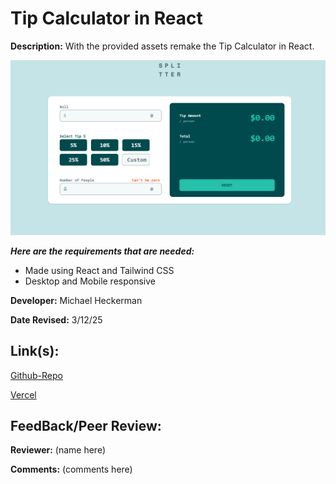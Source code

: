# Tip Calculator in React

**Description:** With the provided assets remake the Tip Calculator in React.

![Design preview for Tip Calculator](./src/assets/TipCalculatorScreenshot.png)

***Here are the requirements that are needed:***
- Made using React and Tailwind CSS
- Desktop and Mobile responsive


**Developer:** Michael Heckerman

**Date Revised:** 3/12/25


## Link(s):

[Github-Repo](https://github.com/mkheck13/tipcalculatorreact)

[Vercel](https://tipcalculatorreact.vercel.app/)

## FeedBack/Peer Review: 

**Reviewer:** (name here)

**Comments:** (comments here)